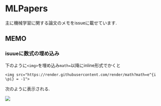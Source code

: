 # MLPapers

主に機械学習に関する論文のメモをissueに載せています.

## MEMO

### isuueに数式の埋め込み
下のように`<img>`を埋め込み`math=`以降にinline形式でかくと
```
<img src="https://render.githubusercontent.com/render/math?math=e^{i \pi} = -1">
```
次のように表示される.

<img src="https://render.githubusercontent.com/render/math?math=e^{i \pi} = -1">
